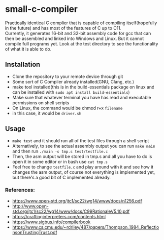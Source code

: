 # small-c-compiler

Practically identical C complier that is capable of compiling itself(hopefully in the future) and has most of the features of C up to C11.  
Currently, it generates 16-bit and 32-bit assembly code for gcc that can then be assembled and linked into Windows and Linux. But it cannot compile full programs yet.
Look at the test directory to see the functionality of what it is able to do. 

## Installation
- Clone the repository to your remote device through git
- Some sort of C Compiler already installed(GNU, Clang, etc.)
- make tool installed(this is in the build-essentials package on linux and can be installed with `sudo apt install build-essentials`)
- Make sure that whatever terminal you have has read and executable permissions on shell scripts
- On Linux, the command would be chmod r+x `filename`
- in this case, it would be `driver.sh`

## Usage
- `make test` and it should run all of the test files through a shell script
- Alternatively, to see the actual assembly output you can run `make main` and then run `./main -o tmp.s test/testfile.c`
- Then, the asm output will be stored in tmp.s and all you have to do is open it in some editor or in bash use `cat tmp.s`
- Feel free to change `testfile.c` and play around with it and see how it changes the asm output, of course not everything is implemented yet, but there's a good bit of C implemented already. 


### References:
- https://www.open-std.org/jtc1/sc22/wg14/www/docs/n1256.pdf  
- http://www.open-std.org/jtc1/sc22/wg14/www/docs/C99RationaleV5.10.pdf  
- https://craftinginterpreters.com/contents.html  
- https://www.sigbus.info/compilerbook  
- https://www.cs.cmu.edu/~rdriley/487/papers/Thompson_1984_ReflectionsonTrustingTrust.pdf  
